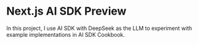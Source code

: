 # Next.js AI SDK Preview

In this project, I use AI SDK with DeepSeek as the LLM to experiment with example implementations in AI SDK Cookbook.
